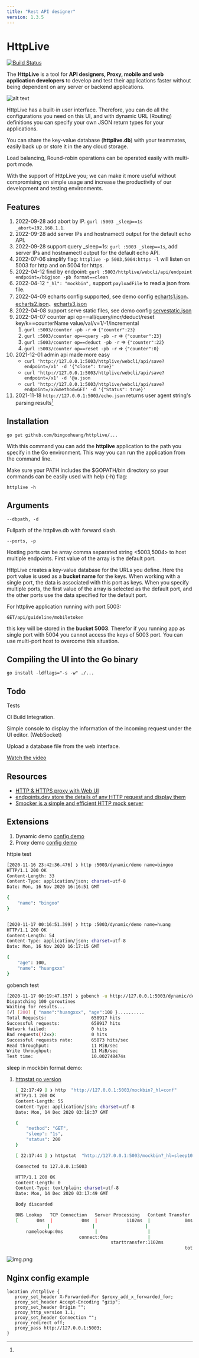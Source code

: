 ```yaml
---
title: "Rest API designer"
version: 1.3.5
---
```


# HttpLive

[![Build Status](https://travis-ci.org/bingoohuang/httplive.svg?branch=master)](https://travis-ci.org/bingoohuang/httplive)

The **HttpLive** is a tool for **API designers, Proxy, mobile and web application developers**
to develop and test their applications faster without being dependent on any server or backend applications.

![alt text](doc/httplive-ui.png "Your Title Here")

HttpLive has a built-in user interface. Therefore, you can do all the configurations you need on this UI,
and with dynamic URL (Routing) definitions you can specify your own JSON return types for your applications.

You can share the key-value database (**httplive.db**) with your teammates, easily back up or store it in the any cloud storage.

Load balancing, Round-robin operations can be operated easily with multi-port mode.

With the support of HttpLive you; we can make it more useful without compromising on simple usage
and increase the productivity of our development and testing environments.

## Features

1. 2022-09-28 add abort by IP. `gurl :5003 _sleep==1s _abort=192.168.1.1`.
2. 2022-09-28 add server IPs and hostnamectl output for the default echo API.
3. 2022-09-28 support query _sleep=1s: `gurl :5003 _sleep==1s`, add server IPs and hostnamectl output for the default echo API.
4. 2022-07-06 simplify flag: `httplive -p 5003,5004:https -l` will listen on 5003 for http and on 5004 for https.
5. 2022-04-12 find by endpoint: `gurl :5003/httplive/webcli/api/endpoint endpoint=/bigjson -pb format==clean`
6. 2022-04-12 `"_hl": "mockbin",` support `payloadFile` to read a json from file.
7. 2022-04-09 echarts config supported, see demo config [echarts1.json](assets/echarts1.json)、[echarts2.json](assets/echarts2.json)、[echarts3.json](assets/echarts3.json)
8. 2022-04-08 support serve static files, see demo config [servestatic.json](assets/servestatic.json)
9. 2022-04-07 counter api op==all/query/incr/deduct/reset key/k==counterName value/val/v=1/-1/incremental 
   1. `gurl :5003/counter -pb -r`  => `{"counter":23}`
   2. `gurl :5003/counter op==query -pb -r` => `{"counter":23}`
   2. `gurl :5003/counter op==deduct -pb -r` => `{"counter":22}`
   2. `gurl :5003/counter op==reset -pb -r` => `{"counter":0}`
10. 2021-12-01 admin api made more easy
     - `curl 'http://127.0.0.1:5003/httplive/webcli/api/save?endpoint=/x1' -d '{"close": true}'` 
     - `curl 'http://127.0.0.1:5003/httplive/webcli/api/save?endpoint=/x1' -d '@a.json` 
     - `curl 'http://127.0.0.1:5003/httplive/webcli/api/save?endpoint=/x2&method=GET' -d '{"Status": true}'`
11. 2021-11-18 `http://127.0.0.1:5003/echo.json` returns user agent string's parsing results[^1]

## Installation

    go get github.com/bingoohuang/httplive/...

With this command you can add the **httplive** application to the path you specify in the Go environment.
This way you can run the application from the command line.

Make sure your PATH includes the \$GOPATH/bin directory so your commands can be easily used with help (-h) flag:

    httplive -h

## Arguments

    --dbpath, -d

Fullpath of the httplive.db with forward slash.

    --ports, -p

Hosting ports can be array comma separated string <5003,5004> to host multiple endpoints. First value of the array is the default port.

HttpLive creates a key-value database for the URLs you define.
Here the port value is used as a **bucket name** for the keys.
When working with a single port, the data is associated with this port as keys.
When you specify multiple ports, the first value of the array is selected as the default port,
and the other ports use the data specified for the default port.

For httplive application running with port 5003:

    GET/api/guideline/mobiletoken

this key will be stored in the **bucket 5003**. Therefor if you running app as single port with 5004
you cannot access the keys of 5003 port. You can use multi-port host to overcome this situation.

## Compiling the UI into the Go binary

    go install -ldflags="-s -w" ./...

## Todo

Tests

CI Build Integration.

Simple console to display the information of the incoming request under the UI editor. (WebSocket)

Upload a database file from the web interface.

[Watch the video](https://youtu.be/AG5_llcBogk)

## Resources

- [HTTP & HTTPS proxy with Web UI](https://github.com/lqqyt2423/go-mitmproxy)
- [endpoints.dev store the details of any HTTP request and display them](https://www.endpoints.dev/)
- [Smocker is a simple and efficient HTTP mock server](https://github.com/Thiht/smocker)

## Extensions

1. Dynamic demo [config demo](assets/dynamicdemo.json)
1. Proxy demo [config demo](assets/proxydemo.json)

httpie test

```bash
[2020-11-16 23:42:36.476] ❯ http :5003/dynamic/demo name=bingoo
HTTP/1.1 200 OK
Content-Length: 33
Content-Type: application/json; charset=utf-8
Date: Mon, 16 Nov 2020 16:16:51 GMT

{
    "name": "bingoo"
}


[2020-11-17 00:16:51.399] ❯ http :5003/dynamic/demo name=huang
HTTP/1.1 200 OK
Content-Length: 54
Content-Type: application/json; charset=utf-8
Date: Mon, 16 Nov 2020 16:17:15 GMT

{
    "age": 100,
    "name": "huangxxx"
}
```

gobench test

```bash
[2020-11-17 00:19:47.157] ❯ gobench -u http://127.0.0.1:5003/dynamic/demo --method POST -postData '{"name":"huang"}' -p 0
Dispatching 100 goroutines
Waiting for results...
[√] [200] { "name":"huangxxx", "age":100 }..........
Total Requests:                 658917 hits
Successful requests:            658917 hits
Network failed:                 0 hits
Bad requests(!2xx):             0 hits
Successful requests rate:       65873 hits/sec
Read throughput:                11 MiB/sec
Write throughput:               11 MiB/sec
Test time:                      10.002748474s
```

sleep in mockbin format demo:

1. [httpstat go version](https://www.github.com/davecheney/httpstat)

    ```bash
    [ 22:17:49 ] ❯ http  "http://127.0.0.1:5003/mockbin?_hl=conf"
    HTTP/1.1 200 OK
    Content-Length: 55
    Content-Type: application/json; charset=utf-8
    Date: Mon, 14 Dec 2020 03:18:37 GMT

    {
        "method": "GET",
        "sleep": "1s",
        "status": 200
    }

    [ 22:17:44 ] ❯ httpstat  "http://127.0.0.1:5003/mockbin?_hl=sleep100ms"

    Connected to 127.0.0.1:5003

    HTTP/1.1 200 OK
    Content-Length: 0
    Content-Type: text/plain; charset=utf-8
    Date: Mon, 14 Dec 2020 03:17:49 GMT

    Body discarded

    DNS Lookup   TCP Connection   Server Processing   Content Transfer
    [       0ms  |           0ms  |           1102ms  |             0ms  ]
                |                |                   |                  |
        namelookup:0ms            |                   |                  |
                            connect:0ms               |                  |
                                        starttransfer:1102ms           |
                                                                    total:1103ms
    ```



[^1]: 

![img.png](_imgs/img.png)



## Nginx config example


```nginx
location /httplive {
   proxy_set_header X-Forwarded-For $proxy_add_x_forwarded_for;
   proxy_set_header Accept-Encoding "gzip";
   proxy_set_header Origin "";
   proxy_http_version 1.1;
   proxy_set_header Connection "";
   proxy_redirect off;
   proxy_pass http://127.0.0.1:5003;
}
```